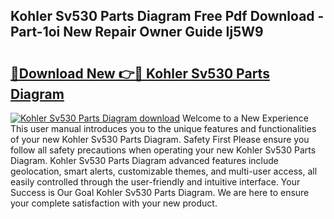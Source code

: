 ## Kohler Sv530 Parts Diagram Free Pdf Download - Part-1oi New Repair Owner Guide Ij5W9

# <h2><a href="http://dfibvy.blite.top/?on=Kohler+Sv530+Parts+Diagram">🔗Download New 👉🔴 Kohler Sv530 Parts Diagram</a></h2>

[![Kohler Sv530 Parts Diagram download](https://i.imgur.com/lujVjoI.png)](http://dfibvy.blite.top/?on=Kohler+Sv530+Parts+Diagram)
Welcome to a New Experience This user manual introduces you to the unique features and functionalities of your new Kohler Sv530 Parts Diagram. Safety First Please ensure you follow all safety precautions when operating your new Kohler Sv530 Parts Diagram. Kohler Sv530 Parts Diagram advanced features include geolocation, smart alerts, customizable themes, and multi-user access, all easily controlled through the user-friendly and intuitive interface. Your Success is Our Goal Kohler Sv530 Parts Diagram. We are here to ensure your complete satisfaction with your new product.
